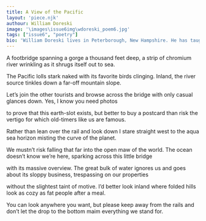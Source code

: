 ```yaml
---
title: A View of the Pacific
layout: 'piece.njk'
authour: William Doreski
image: '\images\issue6img\wdoreski_poem6.jpg'
tags: ["issue6", "poetry"]
bio: 'William Doreski lives in Peterborough, New Hampshire. He has taught at several colleges and universities. His most recent book of poetry is Mist in Their Eyes (2021). He has published three critical studies, including Robert Lowell’s Shifting Colors. His essays, poetry, fiction, and reviews have appeared in various journals.'
---
```


A footbridge spanning a gorge
a thousand feet deep, a strip
of chromium river wrinkling
as it shrugs itself out to sea.

The Pacific lolls stark naked
with its favorite birds clinging.
Inland, the river source tinkles
down a far-off mountain slope.

Let’s join the other tourists
and browse across the bridge with
only casual glances down.
Yes, I know you need photos

to prove that this earth-slot exists,
but better to buy a postcard
than risk the vertigo for which
old-timers like us are famous.

Rather than lean over the rail
and look down I stare straight west
to the aqua sea horizon
misting the curve of the planet.

We mustn’t risk falling that far
into the open maw of the world.
The ocean doesn’t know we’re here,
sparking across this little bridge
 
with its massive overview.
The great bulk of water ignores us
and goes about its sloppy business,
trespassing on our properties 

without the slightest taint of motive.
I’d better look inland where
folded hills look as cozy
as fat people after a meal. 

You can look anywhere you want,
but please keep away from the rails
and don’t let the drop to the bottom
maim everything we stand for.